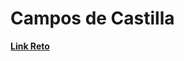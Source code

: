 # Campos de Castilla
**[Link Reto](https://www.hackerrank.com/contests/telecode4/challenges/campos-de-castilla)**
